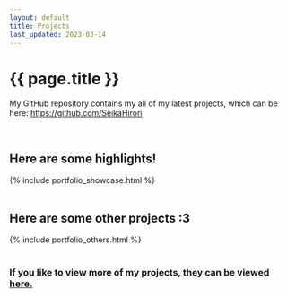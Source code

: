```yaml
---
layout: default
title: Projects
last_updated: 2023-03-14
---
```

<div>
    <h1> {{ page.title }}</h1>
    <p> My GitHub repository contains my all of my latest projects, which can be here: <a href="https://github.com/SeikaHirori">https://github.com/SeikaHirori</a>
    </p>
</div>
<br>

<div>
    <h2>Here are some highlights!</h2>
    {% include portfolio_showcase.html %}
</div>
<br>

<div>
<h2> Here are some other projects :3 </h2>
    {% include portfolio_others.html %}
</div>
<br>

<div>
    <h3>If you like to view more of my projects, they can be viewed <a href="https://github.com/SeikaHirori?tab=repositories">here.</a></h3>
</div>
